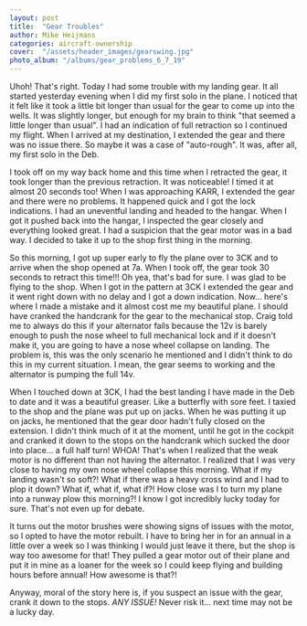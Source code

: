 ```yaml
---
layout: post
title:  "Gear Troubles"
author: Mike Heijmans
categories: aircraft-ownership
cover:  "/assets/header_images/gearswing.jpg"
photo_album: "/albums/gear_problems_6_7_19"
---
```


Uhoh! That's right. Today I had some trouble with my landing gear. It all started yesterday evening when I did my first solo in the plane. I noticed that it felt like it took a little bit longer than usual for the gear to come up into the wells. It was slightly longer, but enough for my brain to think "that seemed a little longer than usual". I had an indication of full retraction so I continued my flight. When I arrived at my destination, I extended the gear and there was no issue there. So maybe it was a case of "auto-rough". It was, after all, my first solo in the Deb. 

I took off on my way back home and this time when I retracted the gear, it took longer than the previous retraction. It was noticeable! I timed it at almost 20 seconds too! When I was approaching KARR, I extended the gear and there were no problems. It happened quick and I got the lock indications. I had an uneventful landing and headed to the hangar. When I got it pushed back into the hangar, I inspected the gear closely and everything looked great. I had a suspicion that the gear motor was in a bad way. I decided to take it up to the shop first thing in the morning.

So this morning, I got up super early to fly the plane over to 3CK and to arrive when the shop opened at 7a. When I took off, the gear took 30 seconds to retract this time!!! Oh yea, that's bad for sure. I was glad to be flying to the shop. When I got in the pattern at 3CK I extended the gear and it went right down with no delay and I got a down indication. Now... here's where I made a mistake and it almost cost me my beautiful plane. I should have cranked the handcrank for the gear to the mechanical stop. Craig told me to always do this if your alternator fails because the 12v is barely enough to push the nose wheel to full mechanical lock and if it doesn't make it, you are going to have a nose wheel collapse on landing. The problem is, this was the only scenario he mentioned and I didn't think to do this in my current situation. I mean, the gear seems to working and the alternator is pumping the full 14v.

When I touched down at 3CK, I had the best landing I have made in the Deb to date and it was a beautiful greaser. Like a butterfly with sore feet. I taxied to the shop and the plane was put up on jacks. When he was putting it up on jacks, he mentioned that the gear door hadn't fully closed on the extension. I didn't think much of it at the moment, until he got in the cockpit and cranked it down to the stops on the handcrank which sucked the door into place... a full half turn! WHOA! That's when I realized that the weak motor is no different than not having the alternator. I realized that I was very close to having my own nose wheel collapse this morning. What if my landing wasn't so soft?! What if there was a heavy cross wind and I had to plop it down? What if, what if, what if?! How close was I to turn my plane into a runway plow this morning?! I know I got incredibly lucky today for sure. That's not even up for debate.

It turns out the motor brushes were showing signs of issues with the motor, so I opted to have the motor rebuilt. I have to bring her in for an annual in a little over a week so I was thinking I would just leave it there, but the shop is way too awesome for that! They pulled a gear motor out of their plane and put it in mine as a loaner for the week so I could keep flying and building hours before annual! How awesome is that?!

Anyway, moral of the story here is, if you suspect an issue with the gear, crank it down to the stops. *ANY ISSUE!* Never risk it... next time may not be a lucky day.
